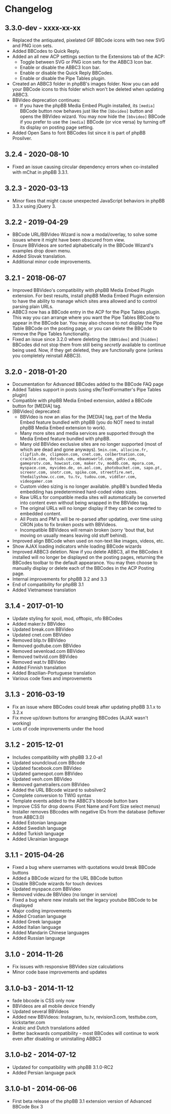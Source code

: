 # Changelog

## 3.3.0-dev - xxxx-xx-xx

- Replaced the antiquated, pixelated GIF BBCode icons with two new SVG and PNG icon sets.
- Added BBCodes to Quick Reply.
- Added an all new ACP settings section to the Extensions tab of the ACP:
  - Toggle between SVG or PNG icon sets for the ABBC3 Icon bar.
  - Enable or disable the ABBC3 Icon bar.
  - Enable or disable the Quick Reply BBCodes.
  - Enable or disable the Pipe Tables plugin.
- Created an ABBC3 folder in phpBB's images folder. Now you can add your BBCode icons to this folder which won't be deleted when updating ABBC3.
- BBVideo deprecation continues: 
  - If you have the phpBB Media Embed PlugIn installed, its `[media]` BBCode button now behaves just like the `[bbvideo]` button and opens the BBVideo wizard. You may now hide the `[bbvideo]` BBCode if you prefer to use the `[media]` BBCode (or vice versa) by turning off its display on posting page setting.
- Added Open Sans to font BBCodes list since it is part of phpBB Prosilver.

## 3.2.4 - 2020-08-10

- Fixed an issue causing circular dependency errors when co-installed with mChat in phpBB 3.3.1.

## 3.2.3 - 2020-03-13

- Minor fixes that might cause unexpected JavaScript behaviors in phpBB 3.3.x using jQuery 3.

## 3.2.2 - 2019-04-29

- BBCode URL/BBVideo Wizard is now a modal/overlay, to solve some issues where it might have been obscured from view.
- Ensure BBVideos are sorted alphabetically in the BBCode Wizard's examples drop down menu.
- Added Slovak translation.
- Additional minor code improvements.

## 3.2.1 - 2018-06-07

- Improved BBVideo's compatibility with phpBB Media Embed PlugIn extension. For best results, install phpBB Media Embed Plugin extension to have the ability to manage which sites area allowed and to control parsing plain URLs.
- ABBC3 now has a BBCode entry in the ACP for the Pipe Tables plugin. This way you can arrange where you want the Pipe Tables BBCode to appear in the BBCode bar. You may also choose to not display the Pipe Table BBCode on the posting page, or you can delete the BBCode to remove the Pipe Tables functionality.
- Fixed an issue since 3.2.0 where deleting the `[BBVideo]` and `[hidden]` BBCodes did not stop them from still being *secretly* available to continue being used. Now, if they get deleted, they are functionally gone (unless you completely reinstall ABBC3).

## 3.2.0 - 2018-01-20

- Documentation for Advanced BBCodes added to the BBCode FAQ page
- Added Tables support in posts (using s9e/TextFormatter's Pipe Tables plugin)
- Compatible with phpBB Media Embed extension, added a BBCode button for [MEDIA] tag.
- [BBVideo] deprecated:
    - BBVideo is now an alias for the [MEDIA] tag, part of the Media Embed feature bundled with phpBB (you do NOT need to install phpBB Media Embed extension to work).
    - Many more sites and media services are supported through the Media Embed feature bundled with phpBB.
    - Many old BBVideo exclusive sites are no longer supported (most of which are dead and gone anyways). `5min.com, allocine.fr, clipfish.de, clipmoon.com, cnet.com, colbertnation.com, crackle.com, dotsub.com, ebaumsworld.com, g4tv.com, gameprotv.com, howcast.com, maker.tv, moddb.com, mpora.com, myspace.com, myvideo.de, on.aol.com, photobucket.com, sapo.pt, screenr.com, snotr.com, spike.com, streetfire.net, thedailyshow.cc.com, tu.tv, tudou.com, viddler.com, videogamer.com`
    - Custom video sizing is no longer available. phpBB's bundled Media embedding has predetermined hard-coded video sizes.
    - Raw URLs for compatible media sites will automatically be converted into content even without being wrapped in the BBVideo tag.
    - The original URLs will no longer display if they can be converted to embedded content.
    - All Posts and PM's will be re-parsed after updating, over time using CRON jobs to fix broken posts with BBVideos.
    - Incompatible BBVideos will remain broken (sorry 'bout that, but moving on usually means leaving old stuff behind).
- Improved align BBCode when used on non-text like images, videos, etc.
- Show AJAX loading indicators while loading BBCode wizards
- Improved ABBC3 deletion. Now if you delete ABBC3, all the BBCodes it installed will no longer be displayed on the posting pages, returning the BBCodes toolbar to the default appearance. You may then choose to manually display or delete each of the BBCodes in the ACP Posting page.
- Internal improvements for phpBB 3.2 and 3.3
- End of compatibility for phpBB 3.1
- Added Vietnamese translation

## 3.1.4 - 2017-01-10

- Update styling for spoil, mod, offtopic, nfo BBCodes
- Added maker.tv BBVideo
- Updated break.com BBVideo
- Updated cnet.com BBVideo
- Removed blip.tv BBVideo
- Removed godtube.com BBVideo
- Removed sevenload.com BBVideo
- Removed twitvid.com BBVideo
- Removed wat.tv BBVideo
- Added Finnish translation
- Added Brazilian-Portuguese translation
- Various code fixes and improvements

## 3.1.3 - 2016-03-19

- Fix an issue where BBCodes could break after updating phpBB 3.1.x to 3.2.x
- Fix move up/down buttons for arranging BBCodes (AJAX wasn't working)
- Lots of code improvements under the hood

## 3.1.2 - 2015-12-01

- Includes compatibility with phpBB 3.2.0-a1
- Updated soundcloud.com BBcode
- Updated facebook.com BBVideo
- Updated gamespot.com BBVideo
- Updated veoh.com BBVideo
- Removed gametrailers.com BBVideo
- Added the URL BBcode wizard to subsilver2
- Complete conversion to TWIG syntax
- Template events added to the ABBC3's bbcode button bars
- Improve CSS for drop downs (Font Name and Font Size select menus)
- Installer removes BBcodes with negative IDs from the database (leftover from ABBC3.0)
- Added Estonian language
- Added Swedish language
- Added Turkish language
- Added Ukrainian language

## 3.1.1 - 2015-04-26

- Fixed a bug where usernames with quotations would break BBCode buttons
- Added a BBCode wizard for the URL BBCode button
- Disable BBCode wizards for touch devices
- Updated myspace.com BBVideo
- Removed videu.de BBVideo (no longer in service)
- Fixed a bug where new installs set the legacy youtube BBCode to be displayed
- Major coding improvements
- Added Croatian language
- Added Greek language
- Added Italian language
- Added Mandarin Chinese languages
- Added Russian language

## 3.1.0 - 2014-11-26

- Fix issues with responsive BBVideo size calculations
- Minor code base improvements and updates

## 3.1.0-b3 - 2014-11-12

- fade bbcode is CSS only now
- BBVideos are all mobile device friendly
- Updated several BBVideos
- Added new BBVideos: Instagram, tu.tv, revision3.com, testtube.com, kickstarter.com
- Arabic and Dutch translations added
- Better backwards compatibility - most BBCodes will continue to work even after disabling or uninstalling ABBC3

## 3.1.0-b2 - 2014-07-12

- Updated for compatibility with phpBB 3.1.0-RC2
- Added Persian language pack

## 3.1.0-b1 - 2014-06-06

- First beta release of the phpBB 3.1 extension version of Advanced BBCode Box 3
